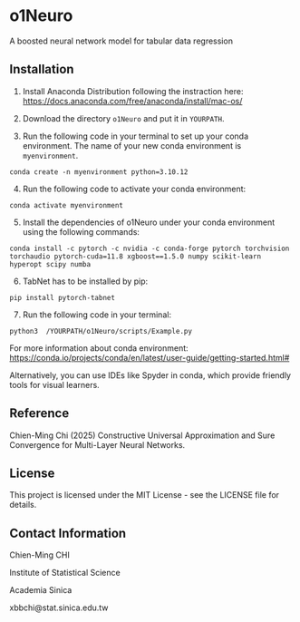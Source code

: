 # o1Neuro
A boosted neural network model for tabular data regression



## Installation

1. Install Anaconda Distribution following the instraction here: <https://docs.anaconda.com/free/anaconda/install/mac-os/>

2. Download the directory `o1Neuro` and put it in `YOURPATH`.

3. Run the following code in your terminal to set up your conda environment. The name of your new conda environment is `myenvironment`.

```conda create -n myenvironment python=3.10.12```

4. Run the following code to activate your conda environment:

```conda activate myenvironment```

5. Install the dependencies of o1Neuro under your conda environment using the following commands:

```conda install -c pytorch -c nvidia -c conda-forge pytorch torchvision torchaudio pytorch-cuda=11.8 xgboost==1.5.0 numpy scikit-learn hyperopt scipy numba```

6. TabNet has to be installed by pip:

```pip install pytorch-tabnet```

7. Run the following code in your terminal:

```python3  /YOURPATH/o1Neuro/scripts/Example.py```

For more information about conda environment: <https://conda.io/projects/conda/en/latest/user-guide/getting-started.html#>

Alternatively, you can use IDEs like Spyder in conda, which provide friendly tools for visual learners.




## Reference

Chien-Ming Chi (2025) Constructive Universal Approximation and Sure Convergence for Multi-Layer Neural Networks.

## License

This project is licensed under the MIT License - see the LICENSE file for details.

## Contact Information

Chien-Ming CHI

Institute of Statistical Science

Academia Sinica

xbbchi<span>@</span>stat.sinica.edu.tw


